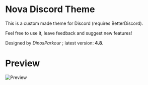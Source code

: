 # Nova Discord Theme
This is a custom made theme for Discord (requires BetterDiscord).

Feel free to use it, leave feedback and suggest new features!

Designed by *DinosParkour* ; latest version: **4.8**.

# Preview
![Preview](https://i.imgur.com/jPpOk3o.png)